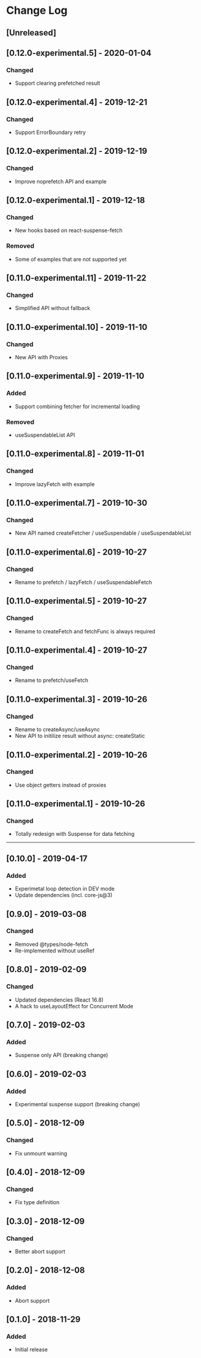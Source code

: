 # Change Log

## [Unreleased]

## [0.12.0-experimental.5] - 2020-01-04
### Changed
- Support clearing prefetched result

## [0.12.0-experimental.4] - 2019-12-21
### Changed
- Support ErrorBoundary retry

## [0.12.0-experimental.2] - 2019-12-19
### Changed
- Improve noprefetch API and example

## [0.12.0-experimental.1] - 2019-12-18
### Changed
- New hooks based on react-suspense-fetch
### Removed
- Some of examples that are not supported yet

## [0.11.0-experimental.11] - 2019-11-22
### Changed
- Simplified API without fallback

## [0.11.0-experimental.10] - 2019-11-10
### Changed
- New API with Proxies

## [0.11.0-experimental.9] - 2019-11-10
### Added
- Support combining fetcher for incremental loading
### Removed
- useSuspendableList API

## [0.11.0-experimental.8] - 2019-11-01
### Changed
- Improve lazyFetch with example

## [0.11.0-experimental.7] - 2019-10-30
### Changed
- New API named createFetcher / useSuspendable / useSuspendableList

## [0.11.0-experimental.6] - 2019-10-27
### Changed
- Rename to prefetch / lazyFetch / useSuspendableFetch

## [0.11.0-experimental.5] - 2019-10-27
### Changed
- Rename to createFetch and fetchFunc is always required

## [0.11.0-experimental.4] - 2019-10-27
### Changed
- Rename to prefetch/useFetch

## [0.11.0-experimental.3] - 2019-10-26
### Changed
- Rename to createAsync/useAsync
- New API to initilize result without async: createStatic

## [0.11.0-experimental.2] - 2019-10-26
### Changed
- Use object getters instead of proxies

## [0.11.0-experimental.1] - 2019-10-26
### Changed
- Totally redesign with Suspense for data fetching

----

## [0.10.0] - 2019-04-17
### Added
- Experimetal loop detection in DEV mode
- Update dependencies (incl. core-js@3)

## [0.9.0] - 2019-03-08
### Changed
- Removed @types/node-fetch
- Re-implemented without useRef

## [0.8.0] - 2019-02-09
### Changed
- Updated dependencies (React 16.8)
- A hack to useLayoutEffect for Concurrent Mode

## [0.7.0] - 2019-02-03
### Added
- Suspense only API (breaking change)

## [0.6.0] - 2019-02-03
### Added
- Experimental suspense support (breaking change)

## [0.5.0] - 2018-12-09
### Changed
- Fix unmount warning

## [0.4.0] - 2018-12-09
### Changed
- Fix type definition

## [0.3.0] - 2018-12-09
### Changed
- Better abort support

## [0.2.0] - 2018-12-08
### Added
- Abort support

## [0.1.0] - 2018-11-29
### Added
- Initial release
